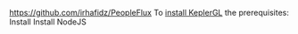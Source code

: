 https://github.com/irhafidz/PeopleFlux
To [install KeplerGL](https://docs.kepler.gl/docs/keplergl-jupyter#install) the prerequisites:
Install[](#install)
Install NodeJS

<!--stackedit_data:
eyJoaXN0b3J5IjpbLTE2MDM1NDk4NjYsMTAyMzczOTIzNiwtMT
kwNDg0NDUzNF19
-->
